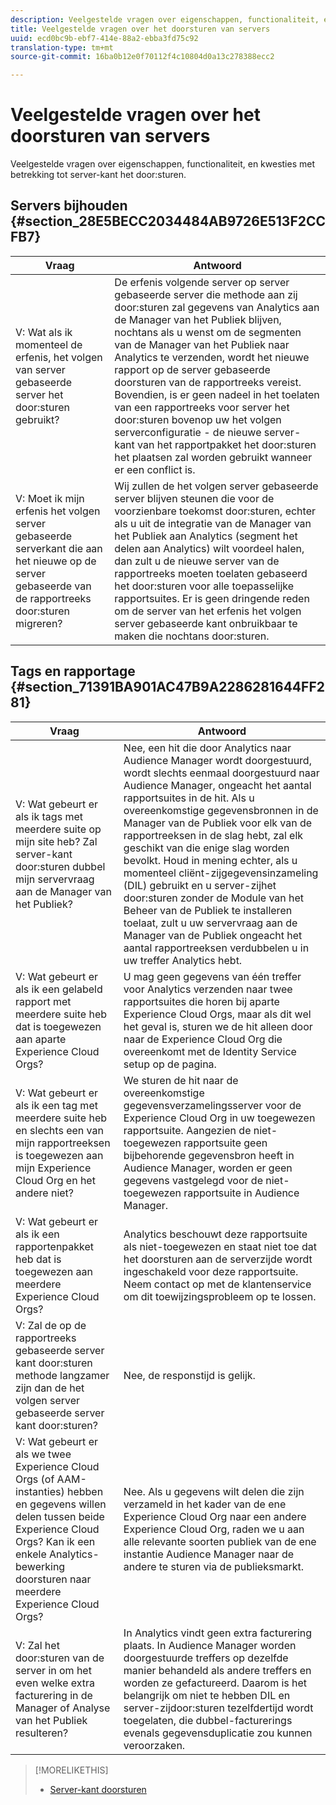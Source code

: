 ```yaml
---
description: Veelgestelde vragen over eigenschappen, functionaliteit, en kwesties met betrekking tot server-kant het door:sturen.
title: Veelgestelde vragen over het doorsturen van servers
uuid: ecd0bc9b-ebf7-414e-88a2-ebba3fd75c92
translation-type: tm+mt
source-git-commit: 16ba0b12e0f70112f4c10804d0a13c278388ecc2

---
```



# Veelgestelde vragen over het doorsturen van servers

Veelgestelde vragen over eigenschappen, functionaliteit, en kwesties met betrekking tot server-kant het door:sturen.

## Servers bijhouden {#section_28E5BECC2034484AB9726E513F2CCFB7}

| Vraag | Antwoord |
|--- |--- |
| V: Wat als ik momenteel de erfenis, het volgen van server gebaseerde server het door:sturen gebruikt? | De erfenis volgende server op server gebaseerde server die methode aan zij door:sturen zal gegevens van Analytics aan de Manager van het Publiek blijven, nochtans als u wenst om de segmenten van de Manager van het Publiek naar Analytics te verzenden, wordt het nieuwe rapport op de server gebaseerde doorsturen van de rapportreeks vereist. Bovendien, is er geen nadeel in het toelaten van een rapportreeks voor server het door:sturen bovenop uw het volgen serverconfiguratie - de nieuwe server-kant van het rapportpakket het door:sturen het plaatsen zal worden gebruikt wanneer er een conflict is. |
| V: Moet ik mijn erfenis het volgen server gebaseerde serverkant die aan het nieuwe op de server gebaseerde van de rapportreeks door:sturen migreren? | Wij zullen de het volgen server gebaseerde server blijven steunen die voor de voorzienbare toekomst door:sturen, echter als u uit de integratie van de Manager van het Publiek aan Analytics (segment het delen aan Analytics) wilt voordeel halen, dan zult u de nieuwe server van de rapportreeks moeten toelaten gebaseerd het door:sturen voor alle toepasselijke rapportsuites. Er is geen dringende reden om de server van het erfenis het volgen server gebaseerde kant onbruikbaar te maken die nochtans door:sturen. |

## Tags en rapportage {#section_71391BA901AC47B9A2286281644FF281}

| Vraag | Antwoord |
|--- |--- |
| V: Wat gebeurt er als ik tags met meerdere suite op mijn site heb? Zal server-kant door:sturen dubbel mijn servervraag aan de Manager van het Publiek? | Nee, een hit die door Analytics naar Audience Manager wordt doorgestuurd, wordt slechts eenmaal doorgestuurd naar Audience Manager, ongeacht het aantal rapportsuites in de hit. Als u overeenkomstige gegevensbronnen in de Manager van de Publiek voor elk van de rapportreeksen in de slag hebt, zal elk geschikt van die enige slag worden bevolkt.  Houd in mening echter, als u momenteel cliënt-zijgegevensinzameling (DIL) gebruikt en u server-zijhet door:sturen zonder de Module van het Beheer van de Publiek te installeren toelaat, zult u uw servervraag aan de Manager van de Publiek ongeacht het aantal rapportreeksen verdubbelen u in uw treffer Analytics hebt. |
| V: Wat gebeurt er als ik een gelabeld rapport met meerdere suite heb dat is toegewezen aan aparte Experience Cloud Orgs? | U mag geen gegevens van één treffer voor Analytics verzenden naar twee rapportsuites die horen bij aparte Experience Cloud Orgs, maar als dit wel het geval is, sturen we de hit alleen door naar de Experience Cloud Org die overeenkomt met de Identity Service setup op de pagina. |
| V: Wat gebeurt er als ik een tag met meerdere suite heb en slechts een van mijn rapportreeksen is toegewezen aan mijn Experience Cloud Org en het andere niet? | We sturen de hit naar de overeenkomstige gegevensverzamelingsserver voor de Experience Cloud Org in uw toegewezen rapportsuite. Aangezien de niet-toegewezen rapportsuite geen bijbehorende gegevensbron heeft in Audience Manager, worden er geen gegevens vastgelegd voor de niet-toegewezen rapportsuite in Audience Manager. |
| V: Wat gebeurt er als ik een rapportenpakket heb dat is toegewezen aan meerdere Experience Cloud Orgs? | Analytics beschouwt deze rapportsuite als niet-toegewezen en staat niet toe dat het doorsturen aan de serverzijde wordt ingeschakeld voor deze rapportsuite. Neem contact op met de klantenservice om dit toewijzingsprobleem op te lossen. |
| V: Zal de op de rapportreeks gebaseerde server kant door:sturen methode langzamer zijn dan de het volgen server gebaseerde server kant door:sturen? | Nee, de responstijd is gelijk. |
| V: Wat gebeurt er als we twee Experience Cloud Orgs (of AAM-instanties) hebben en gegevens willen delen tussen beide Experience Cloud Orgs? Kan ik een enkele Analytics-bewerking doorsturen naar meerdere Experience Cloud Orgs? | Nee. Als u gegevens wilt delen die zijn verzameld in het kader van de ene Experience Cloud Org naar een andere Experience Cloud Org, raden we u aan alle relevante soorten publiek van de ene instantie Audience Manager naar de andere te sturen via de publieksmarkt. |
| V: Zal het door:sturen van de server in om het even welke extra facturering in de Manager of Analyse van het Publiek resulteren? | In Analytics vindt geen extra facturering plaats. In Audience Manager worden doorgestuurde treffers op dezelfde manier behandeld als andere treffers en worden ze gefactureerd.  Daarom is het belangrijk om niet te hebben DIL en server-zijdoor:sturen tezelfdertijd wordt toegelaten, die dubbel-facturerings evenals gegevensduplicatie zou kunnen veroorzaken. |

>[!MORELIKETHIS]
>
>* [Server-kant doorsturen](/help/admin/admin/c-server-side-forwarding/ssf.md)

